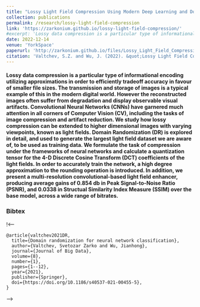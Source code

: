 ```yaml
---
title: "Lossy Light Field Compression Using Modern Deep Learning and Domain Randomization Techniques"
collection: publications
permalink: /research/lossy-light-field-compression
link: 'https://zarkonium.github.io/lossy-light-field-compression/'
#excerpt: 'Lossy data compression is a particular type of informational encoding utilizing approximations in order to efficiently tradeoff accuracy in favour of smaller file sizes. The transmission and storage of images is a typical example of this in the modern digital world. However the reconstructed images often suffer from degradation and display observable visual artifacts. Convolutional Neural Networks (CNNs) have garnered much attention in all corners of Computer Vision (CV), including the tasks of image compression and artifact reduction. We study how lossy compression can be extended to higher dimensional images with varying viewpoints, known as light fields. Domain Randomization (DR) is explored in detail, and used to generate the largest light field dataset we are aware of, to be used as training data. We formulate the task of compression under the frameworks of neural networks and calculate a quantization tensor for the 4-D Discrete Cosine Transform (DCT) coefficients of the light fields. In order to accurately train the network, a high degree approximation to the rounding operation is introduced. In addition, we present a multi-resolution convolutional-based light field enhancer, producing average gains of 0.854 db in Peak Signal-to-Noise Ratio (PSNR), and 0.0338 in Structual Similarity Index Measure (SSIM) over the base model, across a wide range of bitrates.'
date: 2022-12-14
venue: 'YorkSpace'
paperurl: 'http://zarkonium.github.io/files/Lossy_Light_Field_Compression_Using_Modern_Deep_Learning_and_Domain_Randomization_Techniques.pdf'
citation: 'Valtchev, S.Z. and Wu, J. (2022). &quot;Lossy Light Field Compression Using Modern Deep Learning and Domain Randomization Techniques&quot;, <i>YorkSpace</i>. 2022-12-14.'
---
```

#### Lossy data compression is a particular type of informational encoding utilizing approximations in order to efficiently tradeoff accuracy in favour of smaller file sizes. The transmission and storage of images is a typical example of this in the modern digital world. However the reconstructed images often suffer from degradation and display observable visual artifacts. Convolutional Neural Networks (CNNs) have garnered much attention in all corners of Computer Vision (CV), including the tasks of image compression and artifact reduction. We study how lossy compression can be extended to higher dimensional images with varying viewpoints, known as light fields. Domain Randomization (DR) is explored in detail, and used to generate the largest light field dataset we are aware of, to be used as training data. We formulate the task of compression under the frameworks of neural networks and calculate a quantization tensor for the 4-D Discrete Cosine Transform (DCT) coefficients of the light fields. In order to accurately train the network, a high degree approximation to the rounding operation is introduced. In addition, we present a multi-resolution convolutional-based light field enhancer, producing average gains of 0.854 db in Peak Signal-to-Noise Ratio (PSNR), and 0.0338 in Structual Similarity Index Measure (SSIM) over the base model, across a wide range of bitrates.

### Bibtex
!<--
```
@article{valtchev2021DR,
  title={Domain randomization for neural network classification},
  author={Valtchev, Svetozar Zarko and Wu, Jianhong},
  journal={Journal of Big Data},
  volume={8},
  number={1},
  pages={1--12},
  year={2021},
  publisher={Springer},
  doi={https://doi.org/10.1186/s40537-021-00455-5},
}
```
-->
